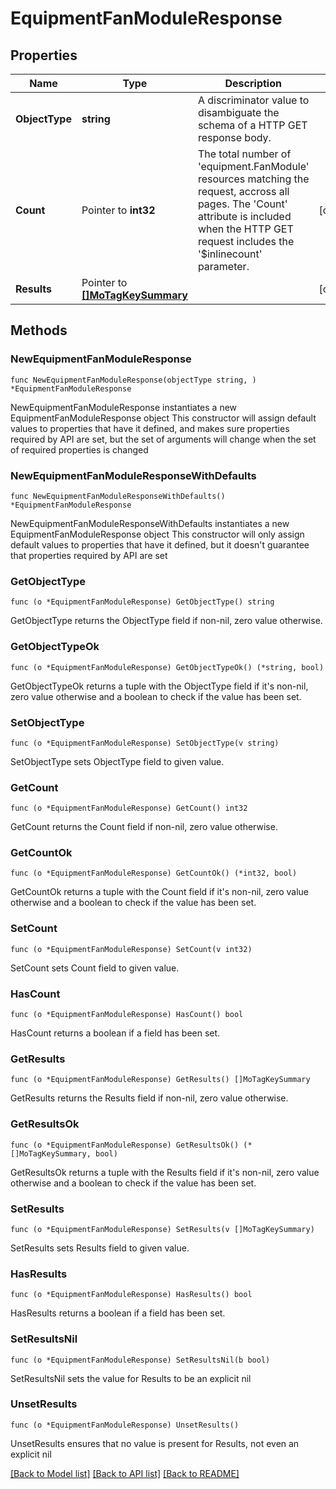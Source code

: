 # EquipmentFanModuleResponse

## Properties

Name | Type | Description | Notes
------------ | ------------- | ------------- | -------------
**ObjectType** | **string** | A discriminator value to disambiguate the schema of a HTTP GET response body. | 
**Count** | Pointer to **int32** | The total number of &#39;equipment.FanModule&#39; resources matching the request, accross all pages. The &#39;Count&#39; attribute is included when the HTTP GET request includes the &#39;$inlinecount&#39; parameter. | [optional] 
**Results** | Pointer to [**[]MoTagKeySummary**](MoTagKeySummary.md) |  | [optional] 

## Methods

### NewEquipmentFanModuleResponse

`func NewEquipmentFanModuleResponse(objectType string, ) *EquipmentFanModuleResponse`

NewEquipmentFanModuleResponse instantiates a new EquipmentFanModuleResponse object
This constructor will assign default values to properties that have it defined,
and makes sure properties required by API are set, but the set of arguments
will change when the set of required properties is changed

### NewEquipmentFanModuleResponseWithDefaults

`func NewEquipmentFanModuleResponseWithDefaults() *EquipmentFanModuleResponse`

NewEquipmentFanModuleResponseWithDefaults instantiates a new EquipmentFanModuleResponse object
This constructor will only assign default values to properties that have it defined,
but it doesn't guarantee that properties required by API are set

### GetObjectType

`func (o *EquipmentFanModuleResponse) GetObjectType() string`

GetObjectType returns the ObjectType field if non-nil, zero value otherwise.

### GetObjectTypeOk

`func (o *EquipmentFanModuleResponse) GetObjectTypeOk() (*string, bool)`

GetObjectTypeOk returns a tuple with the ObjectType field if it's non-nil, zero value otherwise
and a boolean to check if the value has been set.

### SetObjectType

`func (o *EquipmentFanModuleResponse) SetObjectType(v string)`

SetObjectType sets ObjectType field to given value.


### GetCount

`func (o *EquipmentFanModuleResponse) GetCount() int32`

GetCount returns the Count field if non-nil, zero value otherwise.

### GetCountOk

`func (o *EquipmentFanModuleResponse) GetCountOk() (*int32, bool)`

GetCountOk returns a tuple with the Count field if it's non-nil, zero value otherwise
and a boolean to check if the value has been set.

### SetCount

`func (o *EquipmentFanModuleResponse) SetCount(v int32)`

SetCount sets Count field to given value.

### HasCount

`func (o *EquipmentFanModuleResponse) HasCount() bool`

HasCount returns a boolean if a field has been set.

### GetResults

`func (o *EquipmentFanModuleResponse) GetResults() []MoTagKeySummary`

GetResults returns the Results field if non-nil, zero value otherwise.

### GetResultsOk

`func (o *EquipmentFanModuleResponse) GetResultsOk() (*[]MoTagKeySummary, bool)`

GetResultsOk returns a tuple with the Results field if it's non-nil, zero value otherwise
and a boolean to check if the value has been set.

### SetResults

`func (o *EquipmentFanModuleResponse) SetResults(v []MoTagKeySummary)`

SetResults sets Results field to given value.

### HasResults

`func (o *EquipmentFanModuleResponse) HasResults() bool`

HasResults returns a boolean if a field has been set.

### SetResultsNil

`func (o *EquipmentFanModuleResponse) SetResultsNil(b bool)`

 SetResultsNil sets the value for Results to be an explicit nil

### UnsetResults
`func (o *EquipmentFanModuleResponse) UnsetResults()`

UnsetResults ensures that no value is present for Results, not even an explicit nil

[[Back to Model list]](../README.md#documentation-for-models) [[Back to API list]](../README.md#documentation-for-api-endpoints) [[Back to README]](../README.md)


